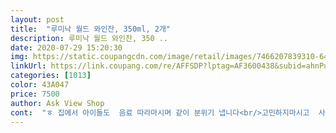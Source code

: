 ```yaml
---
layout: post 
title:  "루미낙 월드 와인잔, 350ml, 2개" 
description: 루미낙 월드 와인잔, 350 ..
date: 2020-07-29 15:20:30 
img: https://static.coupangcdn.com/image/retail/images/7466207839310-64b1013e-45f2-4685-bfe2-e13a0c5e3cc9.jpg 
linkUrl: https://link.coupang.com/re/AFFSDP?lptag=AF3600438&subid=ahnPublicAsk&pageKey=77466405&itemId=250411740&vendorItemId=3610608736&traceid=V0-113-b430102360f1a013 
categories: [1013] 
color: 43A047 
price: 7500 
author: Ask View Shop 
cont:  "ㅎ 집에서 아이들도  음료 따라마시며 같이 분위기 냅니다<br/>고민하지마시고  사세요<br/>그래서 너무 쵸이스하기 힘들었어요<br/>기존 산 470ml잔과 비교하니 조금작네요<br/>대신 소리는 와인잔의 청아함은 없고 좀 둔탁한 편이예요<br/>두께도 적당합니다<br/>두번 실패하고나니 더 힘들어지더라구요 또 실패할까봐서.<br/>.<br/><br/>또 다시 구매 후 사이즈미스와 둔탁한 촌스러움에 반품하는 일 한번<br/>물이 잘  않넘어가고 잘 마시지도않는데  요걸루 마시면 아주 많이 마실듯해요^^<br/>물컵처럼 튼실하고 두께가 좀있고 무게감이 있어 안정감이 있어요<br/>박수!!!!!!<br/>반듯하게 배송되어져왔어요<br/>사이즈때문에  구매실수한번으로 그냥 사용<br/>새벽까지 잠않자고 검색한 보람이 있네요<br/>소리에 비해,.<br/>두께에비해.<br/>.<br/>  디자인과  보여지는 모습은 고급스럽고 이뻐요<br/>와인잔 고르느라  무지 힘들었어요 실지로 볼수가없으니 사이즈나 느낌등  가늠 할 수가 없어서요<br/>와인잔 깨끗하고 흠없구요<br/>와인잔ㆍ샴페인ㆍ음료잔ㆍ물잔으로 어디에도 다 잘 어울리고 이쁜  팔방미인<br/>이렇게 두차례 과정을 밟고 드디어  제대로 원츄하는 사이즈 만났네요<br/>이번에도  안 깨지고 잘 왔어요<br/>이번에도 실패하면  더이상 구매 않하리라  직접  보고사자 했는데 구매성공해서  함께 주문한 맛있는 샴페인같은 음료랑 함께 도착해서 예쁘게 따라 마셨네요^^<br/>이잔의 사이즈는  물한컵이 여유롭게 들어가는 딱  보기에도  마시기에도 알맞은 사이즈이구요<br/>저는 둔탁해도 자주 사용하고싶으니 튼튼한걸 원하기에  아주 베리굿!! 좋아요<br/>적당한 싸이즈에 데일리로 마시기 넘 좋아요<br/>정말 얼마나 성공해서 다행인지.<br/>.<br/>이 기쁨맘을  실패않해보시곤 헤아리시지 못하실거예요^^<br/>집에 와인잔이 큰게 있음에도 작은게 있음에도 직접 보지않는 이상에는 사진으로는 사이즈도 느낌도  참으로  구매하는게 힘들더라구요<br/>추천할께요<br/>후기평사진과 실제 사이즈는 정말 너무 다르더라구요<br/>휴대하기에도  좋을것 같아요<br/>" 
---
```

